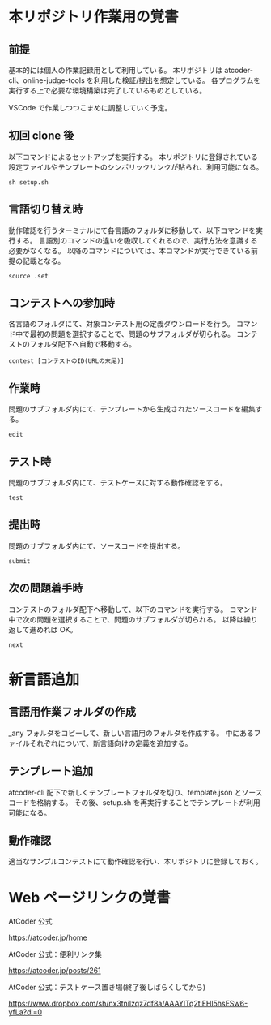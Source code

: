 # 本リポジトリ作業用の覚書

## 前提

基本的には個人の作業記録用として利用している。
本リポジトリは atcoder-cli、online-judge-tools を利用した検証/提出を想定している。
各プログラムを実行する上で必要な環境構築は完了しているものとしている。

VSCode で作業しつつこまめに調整していく予定。

## 初回 clone 後

以下コマンドによるセットアップを実行する。
本リポジトリに登録されている設定ファイルやテンプレートのシンボリックリンクが貼られ、利用可能になる。

`sh setup.sh`

## 言語切り替え時

動作確認を行うターミナルにて各言語のフォルダに移動して、以下コマンドを実行する。
言語別のコマンドの違いを吸収してくれるので、実行方法を意識する必要がなくなる。
以降のコマンドについては、本コマンドが実行できている前提の記載となる。

`source .set`

## コンテストへの参加時

各言語のフォルダにて、対象コンテスト用の定義ダウンロードを行う。
コマンド中で最初の問題を選択することで、問題のサブフォルダが切られる。
コンテストのフォルダ配下へ自動で移動する。

`contest [コンテストのID(URLの末尾)]`

## 作業時

問題のサブフォルダ内にて、テンプレートから生成されたソースコードを編集する。

`edit`

## テスト時

問題のサブフォルダ内にて、テストケースに対する動作確認をする。

`test`

## 提出時

問題のサブフォルダ内にて、ソースコードを提出する。

`submit`

## 次の問題着手時

コンテストのフォルダ配下へ移動して、以下のコマンドを実行する。
コマンド中で次の問題を選択することで、問題のサブフォルダが切られる。
以降は繰り返して進めれば OK。

`next`

# 新言語追加

## 言語用作業フォルダの作成

\_any フォルダをコピーして、新しい言語用のフォルダを作成する。
中にあるファイルそれぞれについて、新言語向けの定義を追加する。

## テンプレート追加

atcoder-cli 配下で新しくテンプレートフォルダを切り、template.json とソースコードを格納する。
その後、setup.sh を再実行することでテンプレートが利用可能になる。

## 動作確認

適当なサンプルコンテストにて動作確認を行い、本リポジトリに登録しておく。

# Web ページリンクの覚書

AtCoder 公式

https://atcoder.jp/home

AtCoder 公式：便利リンク集

https://atcoder.jp/posts/261

AtCoder 公式：テストケース置き場(終了後しばらくしてから)

https://www.dropbox.com/sh/nx3tnilzqz7df8a/AAAYlTq2tiEHl5hsESw6-yfLa?dl=0
